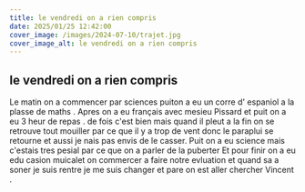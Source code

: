```yaml
---
title: le vendredi on a rien compris
date: 2025/01/25 12:42:00
cover_image: /images/2024-07-10/trajet.jpg
cover_image_alt: le vendredi on a rien compris
---
```

##  le vendredi on a rien compris ##
Le matin on a commencer par sciences puiton a eu un corre d' espaniol a la plasse de maths .
Apres on a eu français avec mesieu Pissard et puit on a eu 3 heur de repas .
de fois c'est bien mais quand il pleut a la fin on se retrouve tout mouiller par ce que il y a trop de vent donc le paraplui se retourne et aussi je nais pas envis de le casser.
Puit on a eu science mais c'estais tres pesial par ce que on a parler de la puberter
Et pour finir  on a eu edu casion muicalet on commercer  a faire notre evluation et quand sa a soner je suis rentre je me suis changer et pare on est aller chercher Vincent .


